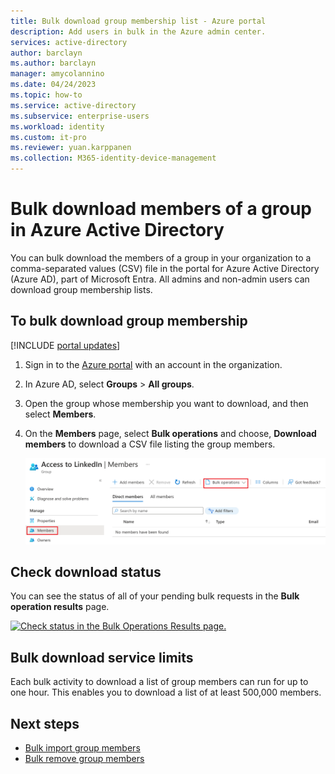 ```yaml
---
title: Bulk download group membership list - Azure portal
description: Add users in bulk in the Azure admin center. 
services: active-directory 
author: barclayn
ms.author: barclayn
manager: amycolannino
ms.date: 04/24/2023
ms.topic: how-to
ms.service: active-directory
ms.subservice: enterprise-users
ms.workload: identity
ms.custom: it-pro
ms.reviewer: yuan.karppanen
ms.collection: M365-identity-device-management
---
```


# Bulk download members of a group in Azure Active Directory

You can bulk download the members of a group in your organization to a comma-separated values (CSV) file in the portal for Azure Active Directory (Azure AD), part of Microsoft Entra. All admins and non-admin users can download group membership lists.

## To bulk download group membership

[!INCLUDE [portal updates](~/articles/active-directory/includes/portal-update.md)]

1. Sign in to the [Azure portal](https://portal.azure.com) with an account in the organization.
1. In Azure AD, select **Groups** > **All groups**.
1. Open the group whose membership you want to download, and then select **Members**.
1. On the **Members** page, select **Bulk operations** and choose, **Download members** to download a CSV file listing the group members.

   ![The Download Members command is on the profile page for the group](./media/groups-bulk-download-members/download-panel.png)

## Check download status

You can see the status of all of your pending bulk requests in the **Bulk operation results** page.

[![Check status in the Bulk Operations Results page.](./media/groups-bulk-download-members/bulk-center.png)](./media/groups-bulk-download-members/bulk-center.png#lightbox)

## Bulk download service limits

Each bulk activity to download a list of group members can run for up to one hour. This enables you to download a list of at least 500,000 members.

## Next steps

- [Bulk import group members](groups-bulk-import-members.md)
- [Bulk remove group members](groups-bulk-download-members.md)

